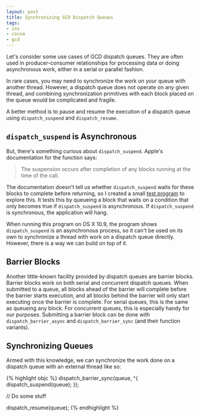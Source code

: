 ```yaml
---
layout: post
title: Synchronizing GCD Dispatch Queues
tags:
- ios
- cocoa
- gcd
---
```


Let's consider some use cases of GCD dispatch queues. They are often used in producer-consumer relationships for processing data or doing asynchronous work, either in a serial or parallel fashion.

In rare cases, you may need to synchronize the work on your queue with another thread. However, a dispatch queue does not operate on any given thread, and combining synchronization primitives with each block placed on the queue would be complicated and fragile.

A better method is to pause and resume the execution of a dispatch queue using `dispatch_suspend` and `dispatch_resume`.

## `dispatch_suspend` is Asynchronous

But, there's something curious about `dispatch_suspend`. Apple's documentation for the function says:

> The suspension occurs after completion of any blocks running at the time of the call.

The documentation doesn't tell us whether `dispatch_suspend` waits for these blocks to complete before returning, so I created a small [test program](https://github.com/visigoth/blog-code/blob/master/dispatch_suspend/main.m) to explore this. It tests this by queueing a block that waits on a condition that only becomes true if `dispatch_suspend` is asynchronous. If `dispatch_suspend` is synchronous, the application will hang.

When running this program on OS X 10.9, the program shows `dispatch_suspend` is an asynchronous process, so it can't be used on its own to synchronize a thread with work on a dispatch queue directly. However, there is a way we can build on top of it.

## Barrier Blocks

Another little-known facility provided by dispatch queues are barrier blocks. Barrier blocks work on both serial and concurrent dispatch queues. When submitted to a queue, all blocks ahead of the barrier will complete before the barrier starts execution, and all blocks behind the barrier will only start executing once the barrier is complete. For serial queues, this is the same as queueing any block. For concurrent queues, this is especially handy for our purposes. Submitting a barrier block can be done with `dispatch_barrier_async` and `dispatch_barrier_sync` (and their function variants).

## Synchronizing Queues

Armed with this knowledge, we can synchronize the work done on a dispatch queue with an external thread like so:

{% highlight objc %}
dispatch_barrier_sync(queue, ^{ dispatch_suspend(queue); });

// Do some stuff

dispatch_resume(queue);
{% endhighlight %}
